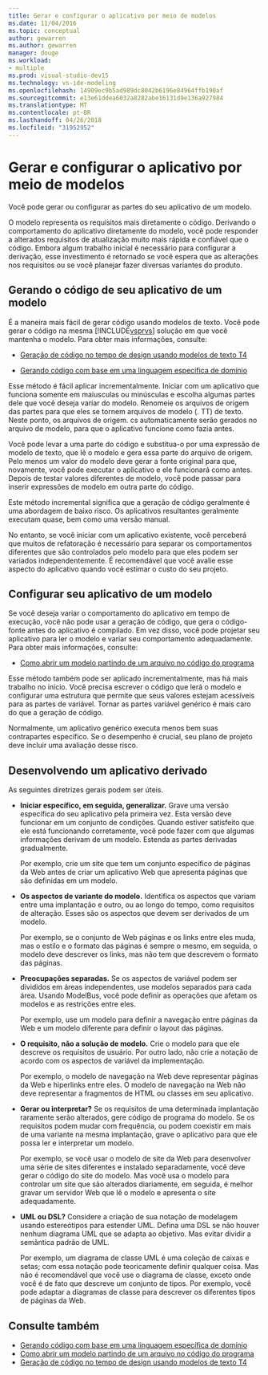 ```yaml
---
title: Gerar e configurar o aplicativo por meio de modelos
ms.date: 11/04/2016
ms.topic: conceptual
author: gewarren
ms.author: gewarren
manager: douge
ms.workload:
- multiple
ms.prod: visual-studio-dev15
ms.technology: vs-ide-modeling
ms.openlocfilehash: 14909ec9b5ad989dc8042b6196e84964ffb190af
ms.sourcegitcommit: e13e61ddea6032a8282abe16131d9e136a927984
ms.translationtype: MT
ms.contentlocale: pt-BR
ms.lasthandoff: 04/26/2018
ms.locfileid: "31952952"
---
```

# <a name="generate-and-configure-your-app-from-models"></a>Gerar e configurar o aplicativo por meio de modelos
Você pode gerar ou configurar as partes do seu aplicativo de um modelo.

 O modelo representa os requisitos mais diretamente o código. Derivando o comportamento do aplicativo diretamente do modelo, você pode responder a alterados requisitos de atualização muito mais rápida e confiável que o código. Embora algum trabalho inicial é necessário para configurar a derivação, esse investimento é retornado se você espera que as alterações nos requisitos ou se você planejar fazer diversas variantes do produto.

## <a name="generating-the-code-of-your-application-from-a-model"></a>Gerando o código de seu aplicativo de um modelo
 É a maneira mais fácil de gerar código usando modelos de texto. Você pode gerar o código na mesma [!INCLUDE[vsprvs](../code-quality/includes/vsprvs_md.md)] solução em que você mantenha o modelo. Para obter mais informações, consulte:

-   [Geração de código no tempo de design usando modelos de texto T4](../modeling/design-time-code-generation-by-using-t4-text-templates.md)

-   [Gerando código com base em uma linguagem específica de domínio](../modeling/generating-code-from-a-domain-specific-language.md)

 Esse método é fácil aplicar incrementalmente. Iniciar com um aplicativo que funciona somente em maiusculas ou minúsculas e escolha algumas partes dele que você deseja variar do modelo. Renomeie os arquivos de origem das partes para que eles se tornem arquivos de modelo (. TT) de texto. Neste ponto, os arquivos de origem. cs automaticamente serão gerados no arquivo de modelo, para que o aplicativo funcione como fazia antes.

 Você pode levar a uma parte do código e substitua-o por uma expressão de modelo de texto, que lê o modelo e gera essa parte do arquivo de origem. Pelo menos um valor do modelo deve gerar a fonte original para que, novamente, você pode executar o aplicativo e ele funcionará como antes. Depois de testar valores diferentes de modelo, você pode passar para inserir expressões de modelo em outra parte do código.

 Este método incremental significa que a geração de código geralmente é uma abordagem de baixo risco. Os aplicativos resultantes geralmente executam quase, bem como uma versão manual.

 No entanto, se você iniciar com um aplicativo existente, você perceberá que muitos de refatoração é necessário para separar os comportamentos diferentes que são controlados pelo modelo para que eles podem ser variados independentemente. É recomendável que você avalie esse aspecto do aplicativo quando você estimar o custo do seu projeto.

## <a name="configuring-your-application-from-a-model"></a>Configurar seu aplicativo de um modelo
 Se você deseja variar o comportamento do aplicativo em tempo de execução, você não pode usar a geração de código, que gera o código-fonte antes do aplicativo é compilado. Em vez disso, você pode projetar seu aplicativo para ler o modelo e variar seu comportamento adequadamente. Para obter mais informações, consulte:

-   [Como abrir um modelo partindo de um arquivo no código do programa](../modeling/how-to-open-a-model-from-file-in-program-code.md)

 Esse método também pode ser aplicado incrementalmente, mas há mais trabalho no início. Você precisa escrever o código que lerá o modelo e configurar uma estrutura que permite que seus valores estejam acessíveis para as partes de variável. Tornar as partes variável genérico é mais caro do que a geração de código.

 Normalmente, um aplicativo genérico executa menos bem suas contrapartes específico. Se o desempenho é crucial, seu plano de projeto deve incluir uma avaliação desse risco.

## <a name="developing-a-derived-application"></a>Desenvolvendo um aplicativo derivado
 As seguintes diretrizes gerais podem ser úteis.

-   **Iniciar específico, em seguida, generalizar.** Grave uma versão específica do seu aplicativo pela primeira vez. Esta versão deve funcionar em um conjunto de condições. Quando estiver satisfeito que ele está funcionando corretamente, você pode fazer com que algumas informações derivam de um modelo. Estenda as partes derivadas gradualmente.

     Por exemplo, crie um site que tem um conjunto específico de páginas da Web antes de criar um aplicativo Web que apresenta páginas que são definidas em um modelo.

-   **Os aspectos de variante do modelo.** Identifica os aspectos que variam entre uma implantação e outro, ou ao longo do tempo, como requisitos de alteração. Esses são os aspectos que devem ser derivados de um modelo.

     Por exemplo, se o conjunto de Web páginas e os links entre eles muda, mas o estilo e o formato das páginas é sempre o mesmo, em seguida, o modelo deve descrever os links, mas não tem que descrevem o formato das páginas.

-   **Preocupações separadas.** Se os aspectos de variável podem ser divididos em áreas independentes, use modelos separados para cada área. Usando ModelBus, você pode definir as operações que afetam os modelos e as restrições entre eles.

     Por exemplo, use um modelo para definir a navegação entre páginas da Web e um modelo diferente para definir o layout das páginas.

-   **O requisito, não a solução de modelo.** Crie o modelo para que ele descreve os requisitos de usuário. Por outro lado, não crie a notação de acordo com os aspectos de variável da implementação.

     Por exemplo, o modelo de navegação na Web deve representar páginas da Web e hiperlinks entre eles. O modelo de navegação na Web não deve representar a fragmentos de HTML ou classes em seu aplicativo.

-   **Gerar ou interpretar?** Se os requisitos de uma determinada implantação raramente serão alterados, gere código de programa do modelo. Se os requisitos podem mudar com frequência, ou podem coexistir em mais de uma variante na mesma implantação, grave o aplicativo para que ele possa ler e interpretar um modelo.

     Por exemplo, se você usar o modelo de site da Web para desenvolver uma série de sites diferentes e instalado separadamente, você deve gerar o código do site do modelo. Mas você usa o modelo para controlar um site que são alterados diariamente, em seguida, é melhor gravar um servidor Web que lê o modelo e apresenta o site adequadamente.

-   **UML ou DSL?** Considere a criação de sua notação de modelagem usando estereótipos para estender UML. Defina uma DSL se não houver nenhum diagrama UML que se adapta ao objetivo. Mas evitar dividir a semântica padrão de UML.

     Por exemplo, um diagrama de classe UML é uma coleção de caixas e setas; com essa notação pode teoricamente definir qualquer coisa. Mas não é recomendável que você use o diagrama de classe, exceto onde você é de fato que descreve um conjunto de tipos. Por exemplo, você pode adaptar a diagramas de classe para descrever os diferentes tipos de páginas da Web.

## <a name="see-also"></a>Consulte também

- [Gerando código com base em uma linguagem específica de domínio](../modeling/generating-code-from-a-domain-specific-language.md)
- [Como abrir um modelo partindo de um arquivo no código do programa](../modeling/how-to-open-a-model-from-file-in-program-code.md)
- [Geração de código no tempo de design usando modelos de texto T4](../modeling/design-time-code-generation-by-using-t4-text-templates.md)